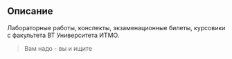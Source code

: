 ## Описание
Лабораторные работы, конспекты, экзаменационные билеты, курсовики с факультета ВТ Университета ИТМО.


> Вам надо - вы и ищите

